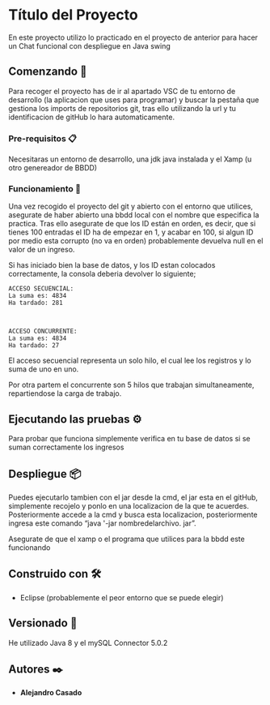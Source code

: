 # Título del Proyecto

En este proyecto utilizo lo practicado en el proyecto de anterior para hacer un Chat funcional con despliegue en Java swing

## Comenzando 🚀

Para recoger el proyecto has de ir al apartado VSC de tu entorno de desarrollo (la aplicacion que uses para programar) y buscar la pestaña que gestiona 
los imports de repositorios git, tras ello utilizando la url y tu identificacion de gitHub lo hara automaticamente.


### Pre-requisitos 📋

Necesitaras un entorno de desarrollo, una jdk java instalada y el Xamp (u otro genereador de BBDD)


### Funcionamiento 🔧

Una vez recogido el proyecto del git y abierto con el entorno que utilices, asegurate de haber abierto una bbdd local con el nombre que especifica la practica.
Tras ello asegurate de que los ID están en orden, es decir, que si tienes 100 entradas el ID ha de empezar en 1, y acabar en 100, si algun ID por medio esta corrupto
(no va en orden) probablemente devuelva null en el valor de un ingreso.

Si has iniciado bien la base de datos, y los ID estan colocados correctamente, la consola deberia devolver lo siguiente;

```
ACCESO SECUENCIAL: 
La suma es: 4834
Ha tardado: 281



ACCESO CONCURRENTE: 
La suma es: 4834
Ha tardado: 27

```

El acceso secuencial representa un solo hilo, el cual lee los registros y lo suma de uno en uno.

Por otra partem el concurrente son 5 hilos que trabajan simultaneamente, repartiendose la carga de trabajo.


## Ejecutando las pruebas ⚙️

Para probar que funciona simplemente verifica en tu base de datos si se suman correctamente los ingresos


## Despliegue 📦

Puedes ejecutarlo tambien con el jar desde la cmd, el jar esta en el gitHub, simplemente recojelo y ponlo en una localizacion de la que te acuerdes.
Posteriormente accede a la cmd y busca esta localizacion, posteriormente ingresa este comando “java '-jar nombredelarchivo. jar”.

Asegurate de que el xamp o el programa que utilices para la bbdd este funcionando


## Construido con 🛠️

* Eclipse (probablemente el peor entorno que se puede elegir)


## Versionado 📌

He utilizado Java 8 y el mySQL Connector 5.0.2

## Autores ✒️

* **Alejandro Casado** 

